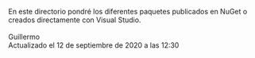 En este directorio pondré los diferentes paquetes publicados en NuGet o creados directamente con Visual Studio.<br>
<br>
Guillermo<br>
Actualizado el 12 de septiembre de 2020 a las 12:30
